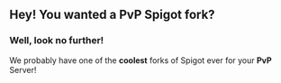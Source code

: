 ## Hey! You wanted a PvP Spigot fork?
### Well, look no further!
We probably have one of the **coolest** forks of Spigot ever for your **PvP** Server!

